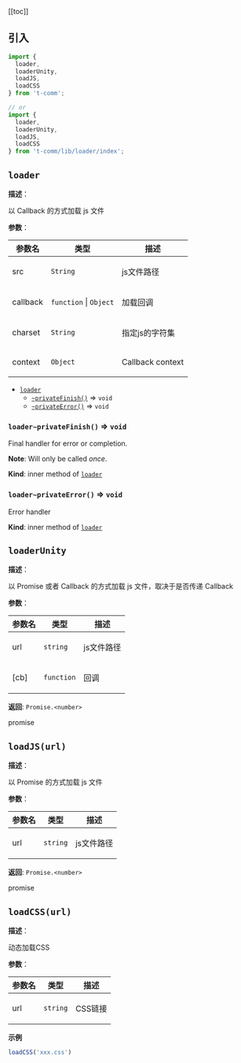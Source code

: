 [[toc]]

<h2>引入</h2>

```ts
import {
  loader,
  loaderUnity,
  loadJS,
  loadCSS
} from 't-comm';

// or
import {
  loader,
  loaderUnity,
  loadJS,
  loadCSS
} from 't-comm/lib/loader/index';
```


## `loader` 


**描述**：<p>以 Callback 的方式加载 js 文件</p>

**参数**：


| 参数名 | 类型 | 描述 |
| --- | --- | --- |
| src | <code>String</code> | <p>js文件路径</p> |
| callback | <code>function</code> \| <code>Object</code> | <p>加载回调</p> |
| charset | <code>String</code> | <p>指定js的字符集</p> |
| context | <code>Object</code> | <p>Callback context</p> |




* [`loader`](#loader)
    * [`~privateFinish()`](#loader..privateFinish) ⇒ <code>void</code>
    * [`~privateError()`](#loader..privateError) ⇒ <code>void</code>

<a name="loader..privateFinish"></a>

### `loader~privateFinish()` ⇒ <code>void</code>
<p>Final handler for error or completion.</p>
<p><strong>Note</strong>: Will only be called <em>once</em>.</p>

**Kind**: inner method of [<code>loader</code>](#loader)  
<a name="loader..privateError"></a>

### `loader~privateError()` ⇒ <code>void</code>
<p>Error handler</p>

**Kind**: inner method of [<code>loader</code>](#loader)  
<a name="loaderUnity"></a>

## `loaderUnity` 


**描述**：<p>以 Promise 或者 Callback 的方式加载 js 文件，取决于是否传递 Callback</p>

**参数**：


| 参数名 | 类型 | 描述 |
| --- | --- | --- |
| url | <code>string</code> | <p>js文件路径</p> |
| [cb] | <code>function</code> | <p>回调</p> |

**返回**: <code>Promise.&lt;number&gt;</code><br>

<p>promise</p>

<a name="loadJS"></a>

## `loadJS(url)` 


**描述**：<p>以 Promise 的方式加载 js 文件</p>

**参数**：


| 参数名 | 类型 | 描述 |
| --- | --- | --- |
| url | <code>string</code> | <p>js文件路径</p> |

**返回**: <code>Promise.&lt;number&gt;</code><br>

<p>promise</p>

<a name="loadCSS"></a>

## `loadCSS(url)` 


**描述**：<p>动态加载CSS</p>

**参数**：


| 参数名 | 类型 | 描述 |
| --- | --- | --- |
| url | <code>string</code> | <p>CSS链接</p> |



**示例**

```typescript
loadCSS('xxx.css')
```

